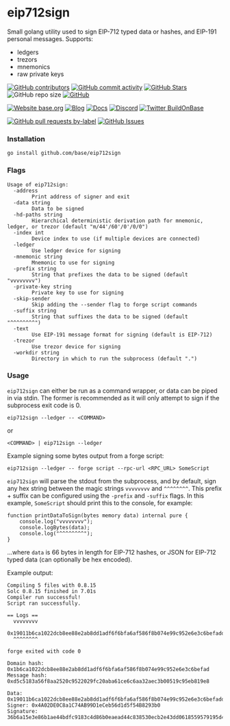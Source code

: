 # eip712sign

Small golang utility used to sign EIP-712 typed data or hashes, and EIP-191 personal messages. Supports:

- ledgers
- trezors
- mnemonics
- raw private keys

<!-- Badge row 1 - status -->

[![GitHub contributors](https://img.shields.io/github/contributors/base/eip712sign)](https://github.com/base/eip712sign/graphs/contributors)
[![GitHub commit activity](https://img.shields.io/github/commit-activity/w/base/eip712sign)](https://github.com/base/eip712sign/graphs/commit-activity)
[![GitHub Stars](https://img.shields.io/github/stars/base/eip712sign.svg)](https://github.com/base/eip712sign/stargazers)
![GitHub repo size](https://img.shields.io/github/repo-size/base/eip712sign)
[![GitHub](https://img.shields.io/github/license/base/eip712sign?color=blue)](https://github.com/base/eip712sign/blob/main/LICENSE)

<!-- Badge row 2 - links and profiles -->

[![Website base.org](https://img.shields.io/website-up-down-green-red/https/base.org.svg)](https://base.org)
[![Blog](https://img.shields.io/badge/blog-up-green)](https://base.mirror.xyz/)
[![Docs](https://img.shields.io/badge/docs-up-green)](https://docs.base.org/)
[![Discord](https://img.shields.io/discord/1067165013397213286?label=discord)](https://base.org/discord)
[![Twitter BuildOnBase](https://img.shields.io/twitter/follow/BuildOnBase?style=social)](https://twitter.com/BuildOnBase)

<!-- Badge row 3 - detailed status -->

[![GitHub pull requests by-label](https://img.shields.io/github/issues-pr-raw/base/eip712sign)](https://github.com/base/eip712sign/pulls)
[![GitHub Issues](https://img.shields.io/github/issues-raw/base/eip712sign.svg)](https://github.com/base/eip712sign/issues)

### Installation

```shell
go install github.com/base/eip712sign
```

### Flags

```shell
Usage of eip712sign:
  -address
    	Print address of signer and exit
  -data string
    	Data to be signed
  -hd-paths string
    	Hierarchical deterministic derivation path for mnemonic, ledger, or trezor (default "m/44'/60'/0'/0/0")
  -index int
    	Device index to use (if multiple devices are connected)
  -ledger
    	Use ledger device for signing
  -mnemonic string
    	Mnemonic to use for signing
  -prefix string
    	String that prefixes the data to be signed (default "vvvvvvvv")
  -private-key string
    	Private key to use for signing
  -skip-sender
    	Skip adding the --sender flag to forge script commands
  -suffix string
    	String that suffixes the data to be signed (default "^^^^^^^^")
  -text
    	Use EIP-191 message format for signing (default is EIP-712)
  -trezor
    	Use trezor device for signing
  -workdir string
    	Directory in which to run the subprocess (default ".")
```

### Usage

`eip712sign` can either be run as a command wrapper, or data can be piped in via stdin.
The former is recommended as it will only attempt to sign if the subprocess exit code is 0.

```shell
eip712sign --ledger -- <COMMAND>
```

or

```shell
<COMMAND> | eip712sign --ledger
```

Example signing some bytes output from a forge script:

```shell
eip712sign --ledger -- forge script --rpc-url <RPC_URL> SomeScript
```

`eip712sign` will parse the stdout from the subprocess, and by default, sign any hex string between the magic strings `vvvvvvvv` and `^^^^^^^^`.
This prefix + suffix can be configured using the `-prefix` and `-suffix` flags.
In this example, `SomeScript` should print this to the console, for example:

```solidity
function printDataToSign(bytes memory data) internal pure {
    console.log("vvvvvvvv");
    console.logBytes(data);
    console.log("^^^^^^^^");
}
```

...where `data` is 66 bytes in length for EIP-712 hashes, or JSON for EIP-712 typed data (can optionally be hex encoded).

Example output:

```shell
Compiling 5 files with 0.8.15
Solc 0.8.15 finished in 7.01s
Compiler run successful!
Script ran successfully.

== Logs ==
  vvvvvvvv
  0x19011b6ca1022dcb8ee88e2ab8dd1adf6f6bfa6af586f8b074e99c952e6e3c6befadd5c5183a56f8aa2520c9522029fc20aba61ce6c6aa32aec3b00519c95eb819e8
  ^^^^^^^^

forge exited with code 0

Domain hash: 0x1b6ca1022dcb8ee88e2ab8dd1adf6f6bfa6af586f8b074e99c952e6e3c6befad
Message hash: 0xd5c5183a56f8aa2520c9522029fc20aba61ce6c6aa32aec3b00519c95eb819e8

Data: 0x19011b6ca1022dcb8ee88e2ab8dd1adf6f6bfa6af586f8b074e99c952e6e3c6befadd5c5183a56f8aa2520c9522029fc20aba61ce6c6aa32aec3b00519c95eb819e8
Signer: 0x4A02DE0C8a1C74AB99D1eCeb56d1d5f54B8293b0
Signature: 36b6a15e3e86b1ae44bdfc9183c4d86b0eaead44c838530ecb2e43dd0618559579195d42fe63868a44ee0279feef0181b1a9ed3b0faa89bf1ebd48b0f48f54bc1c
```
